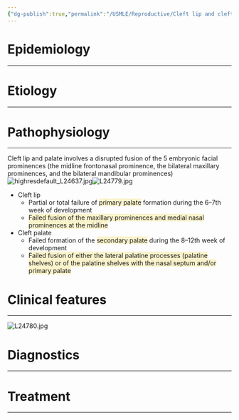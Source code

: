 ```yaml
---
{"dg-publish":true,"permalink":"/USMLE/Reproductive/Cleft lip and cleft palate/"}
---
```


# Epidemiology
---


# Etiology
---


# Pathophysiology
---
Cleft lip and palate involves a disrupted fusion of the 5 embryonic facial prominences (the midline frontonasal prominence, the bilateral maxillary prominences, and the bilateral mandibular prominences)![highresdefault_L24637.jpg](/img/user/appendix/highresdefault_L24637.jpg)![L24779.jpg](/img/user/appendix/L24779.jpg)
- Cleft lip
	- Partial or total failure of <span style="background:rgba(240, 200, 0, 0.2)">primary palate</span> formation during the 6–7th week of development
	- <span style="background:rgba(240, 200, 0, 0.2)">Failed fusion of the maxillary prominences and medial nasal prominences at the midline</span> 
- Cleft palate
	- Failed formation of the <span style="background:rgba(240, 200, 0, 0.2)">secondary palate</span> during the 8–12th week of development
	- <span style="background:rgba(240, 200, 0, 0.2)">Failed fusion of either the lateral palatine processes (palatine shelves) or of the palatine shelves with the nasal septum and/or primary palate</span>

# Clinical features
---
![L24780.jpg](/img/user/appendix/L24780.jpg)

# Diagnostics
---


# Treatment
---

